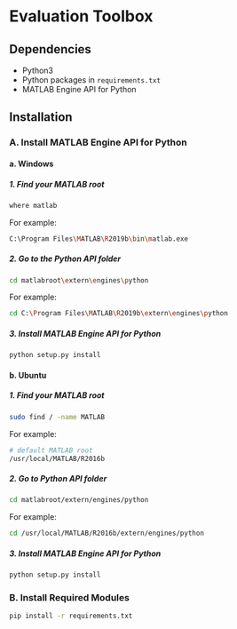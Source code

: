 # Evaluation Toolbox

## Dependencies

- Python3
- Python packages in `requirements.txt`
- MATLAB Engine API for Python

## Installation

### A. Install MATLAB Engine API for Python

#### a. Windows

##### 1. Find your MATLAB root

```bash
where matlab
```

For example:

```bash
C:\Program Files\MATLAB\R2019b\bin\matlab.exe
```

##### 2. Go to the Python API folder

```bash
cd matlabroot\extern\engines\python
```

For example:

```bash
cd C:\Program Files\MATLAB\R2019b\extern\engines\python
```

##### 3. Install MATLAB Engine API for Python

```bash
python setup.py install
```

#### b. Ubuntu

##### 1. Find your MATLAB root

```bash
sudo find / -name MATLAB
```

For example:

```bash
# default MATLAB root
/usr/local/MATLAB/R2016b
```

##### 2. Go to Python API folder

```bash
cd matlabroot/extern/engines/python
```

For example:

```bash
cd /usr/local/MATLAB/R2016b/extern/engines/python
```

##### 3. Install MATLAB Engine API for Python

```bash
python setup.py install
```

### B. Install Required Modules

```bash
pip install -r requirements.txt
```

